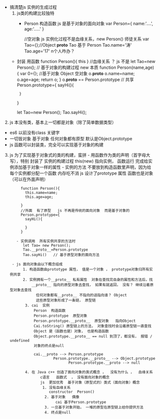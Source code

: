 - 搞清楚js 实例的生成过程
  1. js类的构建比较独特
     - Person 构造函数
        js 是基于对象的面向对象
        var Person={
            name:'....',
            age:'.....'
        }

       //空对象
       js 实例化过程不是血缘关系，new Person()
         师徒关系
        var Tao={};//Object __proto__
        Tao 基于 Person
        Tao.name='涛'
        Tao.age='17'
        n个人咋办？
    - 封装  用函数
    function Person(){
        this
    }
    //血缘关系  ？ js 不是
    let Tao=new Person();
      // 基于对象的构建过程 new 本质
      function Person(name,age){
          var 0={};   //基于对象  Object 空对象  o.__proto__
          o.name=name;
          o.age=age;
          return o;
      }
      o.__proto__ == Person.prototype
     // 共享
      Person.prototype={
           sayHi(){

           }
      }

      <!-- let Tao=Person(); -->
      let Tao=new Person();
      Tao.sayHi();

2. js 本没有类，基本上一切都是对象（除了简单数据类型）
  - es6 以前没有class 关键字
  - 一切皆对象  基于对象  任何对象都有原型 默认是Object.prototype
  - js 函数可以封装类，完全可以实现基于对象的构建


3. js 为了实现基于对象式的类的构建，蛮拼
       - 用函数作为类的声明（首字母大写），特别
           封装了  实例的构建过程
           this(new) 指向实例， 函数运行  完成给实例添加基于对象一样的属性
       - 实例的方法  不要放到构造函数里声明，因为给每个实例都分配一个函数
            内存吃不消
            js 设计了prototype 属性  函数也是对象（可以在外面声明）
            
            function Person(){
              this.name=name;
              this.age=age;

            }
            //外面  有了原型   js 不再是传统的面向对象  而是基于对象的
            Person.prototype={
              sayHi(){

              }
            }

          - 实例调用  所有实例共享的方法时
             let Tao= new Person();
             Tao.__proto__=Person.prototype
             Tao.sayHi()   // 基于原型对象的面向方法 
          
        - js 面向对象由以下概念组成 
             1. 构造函数由prototype 属性， 值是一个对象 ， prototype对象归所有实例共享
             2. 实例拥有一个__proto__ 私有属性  对象在查找完自身的属性和方法后，找
                 __proto__ 指向的原型对象去查找， 如果有就返回， 没有？ 继续沿着原型对象去查找
                   任何对象都有__proto__ 不指向的话指向谁？ Object
                   这些原型对象形成了一条链， 原型链
              3. cai  实例
                  Person  构造函数
                  Person.prototype  原型对象
                  Person.prototype.__proto__  原型对象   指向Object
                  Cai.toString() 原型链上的方法， 对象查找时会沿着原型链一直查找
                  Object 是（函数也是）对象， 也是构造函数
                  Object.prototype.__proto__ == null 到顶了，都没有， 报错 / undefined
                  对象的终点是null

                  cai.__proto --> Person.prototype
                           Person.prototype.__proto__ --> Object.prototype
                                  Person.prototype.__proto --> null

              4. 在 Java c++ 创造了面向对象的类式概念 ，  没有为什么 ，  血缘关系
                     c语言   函数式  ， 没有面向对象的概念
                     js  更加优秀  基于对象（原型式的）类式（面向对象）概念
                      1. 没有血缘关系
                         constructor  Person()
                       2. 基于对象   偶像
                            cai 基于Person.prototype
                       3. 一旦基于对象开始， 一堆的原型在原型链上给你提供方法 
                       4. 终点是null






    
